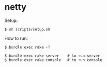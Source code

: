 # netty

Setup:
```
$ sh scripts/setup.sh
```

How to run:
```
$ bundle exec rake -T
```
```
$ bundle exec rake server    # to run server
$ bundle exec rake console   # to run console
```
